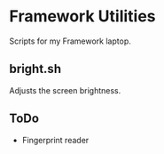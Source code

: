 # Framework Utilities

Scripts for my Framework laptop.

## bright.sh

Adjusts the screen brightness.

## ToDo

- Fingerprint reader
